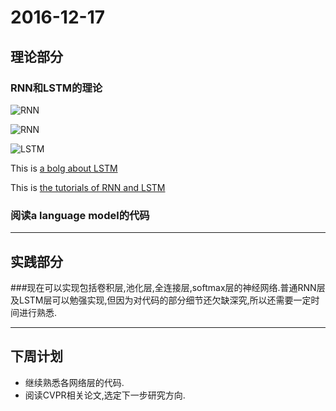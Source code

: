 # 2016-12-17

## 理论部分

### RNN和LSTM的理论

![RNN](/home/nick/Desktop/1.png)

![RNN](/home/nick/Desktop/2.png)

![LSTM](/home/nick/Desktop/3.png)

This is [a bolg about LSTM](http://colah.github.io/posts/2015-08-Understanding-LSTMs/)

This is [the tutorials of RNN and LSTM](http://www.wildml.com/2015/09/recurrent-neural-networks-tutorial-part-1-introduction-to-rnns/)

### 阅读a language model的代码

___
## 实践部分

###现在可以实现包括卷积层,池化层,全连接层,softmax层的神经网络.普通RNN层及LSTM层可以勉强实现,但因为对代码的部分细节还欠缺深究,所以还需要一定时间进行熟悉.

___
## 下周计划

- 继续熟悉各网络层的代码.
- 阅读CVPR相关论文,选定下一步研究方向.
